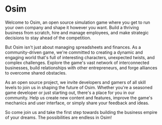# Osim
Welcome to Osim, an open source simulation game where you get to run your own company and shape it however you want. Build a thriving business from scratch, hire and manage employees, and make strategic decisions to stay ahead of the competition.

But Osim isn't just about managing spreadsheets and finances. As a community-driven game, we're committed to creating a dynamic and engaging world that's full of interesting characters, unexpected twists, and complex challenges. Explore the game's vast network of interconnected businesses, build relationships with other entrepreneurs, and forge alliances to overcome shared obstacles.

As an open source project, we invite developers and gamers of all skill levels to join us in shaping the future of Osim. Whether you're a seasoned game developer or just starting out, there's a place for you in our community. Help us create new content and features, improve the game's mechanics and user interface, or simply share your feedback and ideas.

So come join us and take the first step towards building the business empire of your dreams. The possibilities are endless in Osim!


